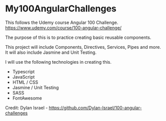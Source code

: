 # My100AngularChallenges

This follows the Udemy course Angular 100 Challenge. 
https://www.udemy.com/course/100-angular-challenge/ 

The purpose of this is to practice creating basic reusable components. 

This project will include Components, Directives, Services, Pipes and more. It will also include Jasmine and Unit Testing. 

I will use the following technologies in creating this. 
- Typescript
- JavaScript
- HTML / CSS
- Jasmine / Unit Testing
- SASS
- FontAwesome

Credit: Dylan Israel - https://github.com/Dylan-Israel/100-angular-challenges
